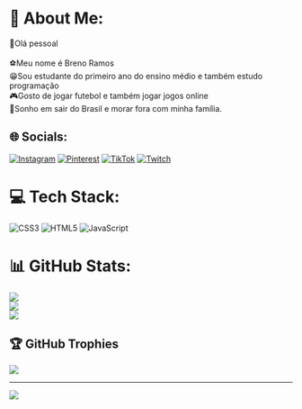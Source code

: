 # 💫 About Me:
👋Olá pessoal<br><br>⚽Meu nome é Breno Ramos <br>😁Sou estudante do primeiro ano do ensino médio e também estudo programação<br>🎮Gosto de jogar futebol e também jogar jogos online<br>💫Sonho em sair do Brasil e morar fora com minha família.


## 🌐 Socials:
[![Instagram](https://img.shields.io/badge/Instagram-%23E4405F.svg?logo=Instagram&logoColor=white)](https://instagram.com/i_brenokkj) [![Pinterest](https://img.shields.io/badge/Pinterest-%23E60023.svg?logo=Pinterest&logoColor=white)](https://pinterest.com/brenodemandanet) [![TikTok](https://img.shields.io/badge/TikTok-%23000000.svg?logo=TikTok&logoColor=white)](https://tiktok.com/@i_brenokkj0) [![Twitch](https://img.shields.io/badge/Twitch-%239146FF.svg?logo=Twitch&logoColor=white)](https://twitch.tv/frostrevoltz360fps) 

# 💻 Tech Stack:
![CSS3](https://img.shields.io/badge/css3-%231572B6.svg?style=for-the-badge&logo=css3&logoColor=white) ![HTML5](https://img.shields.io/badge/html5-%23E34F26.svg?style=for-the-badge&logo=html5&logoColor=white) ![JavaScript](https://img.shields.io/badge/javascript-%23323330.svg?style=for-the-badge&logo=javascript&logoColor=%23F7DF1E)
# 📊 GitHub Stats:
![](https://github-readme-stats.vercel.app/api?username=BrenoRamos-DMN&theme=merko&hide_border=false&include_all_commits=false&count_private=false)<br/>
![](https://github-readme-streak-stats.herokuapp.com/?user=BrenoRamos-DMN&theme=merko&hide_border=false)<br/>
![](https://github-readme-stats.vercel.app/api/top-langs/?username=BrenoRamos-DMN&theme=merko&hide_border=false&include_all_commits=false&count_private=false&layout=compact)

## 🏆 GitHub Trophies
![](https://github-profile-trophy.vercel.app/?username=BrenoRamos-DMN&theme=shadow_green&no-frame=false&no-bg=true&margin-w=4)

---
[![](https://visitcount.itsvg.in/api?id=BrenoRamos-DMN&icon=9&color=0)](https://visitcount.itsvg.in)

<!-- Proudly created with GPRM ( https://gprm.itsvg.in ) -->